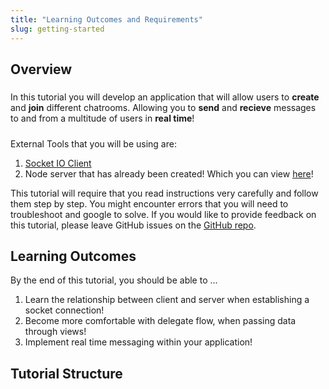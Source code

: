 ```yaml
---
title: "Learning Outcomes and Requirements"
slug: getting-started
---
```


## Overview
#####
In this tutorial you will develop an application that will allow users to **create** and **join** different chatrooms. Allowing you to **send** and **recieve** messages to and from a multitude of users in **real time**!
#####
External Tools that you will be using are:
 1. [Socket IO Client](https://github.com/socketio/socket.io-client-swift)
 2. Node server that has already been created! Which you can view [here](https://github.com/Make-School-Labs/Make-ChatRooms-Backend)!

 This tutorial will require that you read instructions very carefully and follow them step by step. You might encounter errors that you will need to troubleshoot and google to solve. If you would like to provide feedback on this tutorial, please leave GitHub issues on the [GitHub repo](https://github.com/matthewharrilal/Make-ChatRooms-Tutorial/tree/matthew/tutorial-pages/P00-Getting-Started).

 ## Learning Outcomes

By the end of this tutorial, you should be able to ... 

1. Learn the relationship between client and server when establishing a socket connection!
2. Become more comfortable with delegate flow, when passing data through views!
3. Implement real time messaging within your application!


## Tutorial Structure
